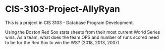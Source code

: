 # CIS-3103-Project-AllyRyan
This is a project in CIS 3103 - Database Program Development. 

Using the Boston Red Sox stats sheets from their most current World Series wins. 
As a team, what does the team OPS and number of runs scored need to be for the Red Sox to win the WS?  (2018, 2013, 2007) 
